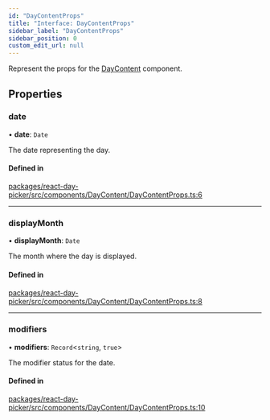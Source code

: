 ```yaml
---
id: "DayContentProps"
title: "Interface: DayContentProps"
sidebar_label: "DayContentProps"
sidebar_position: 0
custom_edit_url: null
---
```


Represent the props for the [DayContent](../functions/DayContent) component.

## Properties

### date

• **date**: `Date`

The date representing the day.

#### Defined in

[packages/react-day-picker/src/components/DayContent/DayContentProps.ts:6](https://github.com/gpbl/react-day-picker/blob/0df406c0/packages/react-day-picker/src/components/DayContent/DayContentProps.ts#L6)

___

### displayMonth

• **displayMonth**: `Date`

The month where the day is displayed.

#### Defined in

[packages/react-day-picker/src/components/DayContent/DayContentProps.ts:8](https://github.com/gpbl/react-day-picker/blob/0df406c0/packages/react-day-picker/src/components/DayContent/DayContentProps.ts#L8)

___

### modifiers

• **modifiers**: `Record`<`string`, ``true``\>

The modifier status for the date.

#### Defined in

[packages/react-day-picker/src/components/DayContent/DayContentProps.ts:10](https://github.com/gpbl/react-day-picker/blob/0df406c0/packages/react-day-picker/src/components/DayContent/DayContentProps.ts#L10)
